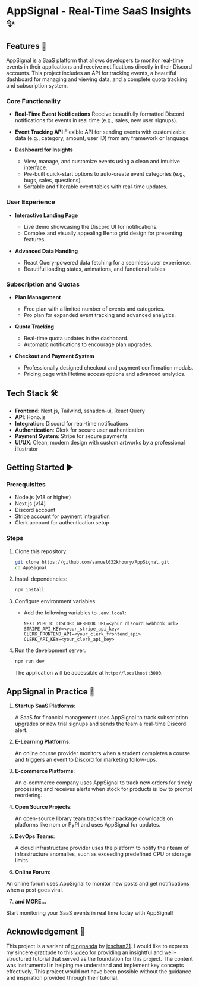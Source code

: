 
# AppSignal - Real-Time SaaS Insights ✨

## Features 🔮

AppSignal is a SaaS platform that allows developers to monitor real-time events in their applications and receive notifications directly in their Discord accounts. This project includes an API for tracking events, a beautiful dashboard for managing and viewing data, and a complete quota tracking and subscription system.

### Core Functionality
- **Real-Time Event Notifications** 
  Receive beautifully formatted Discord notifications for events in real time (e.g., sales, new user signups).
  
- **Event Tracking API** 
  Flexible API for sending events with customizable data (e.g., category, amount, user ID) from any framework or language.

- **Dashboard for Insights**  
  - View, manage, and customize events using a clean and intuitive interface.  
  - Pre-built quick-start options to auto-create event categories (e.g., bugs, sales, questions).  
  - Sortable and filterable event tables with real-time updates.  

### User Experience
- **Interactive Landing Page**  
  - Live demo showcasing the Discord UI for notifications.  
  - Complex and visually appealing Bento grid design for presenting features.  

- **Advanced Data Handling**  
  - React Query-powered data fetching for a seamless user experience.  
  - Beautiful loading states, animations, and functional tables.

### Subscription and Quotas
- **Plan Management**  
  - Free plan with a limited number of events and categories.  
  - Pro plan for expanded event tracking and advanced analytics.

- **Quota Tracking**  
  - Real-time quota updates in the dashboard.  
  - Automatic notifications to encourage plan upgrades.

- **Checkout and Payment System**  
  - Professionally designed checkout and payment confirmation modals.  
  - Pricing page with lifetime access options and advanced analytics.  

## Tech Stack 🛠️

- **Frontend**: Next.js, Tailwind, sshadcn-ui, React Query
- **API**: Hono.js
- **Integration**: Discord for real-time notifications
- **Authentication**: Clerk for secure user authentication
- **Payment System**: Stripe for secure payments
- **UI/UX**: Clean, modern design with custom artworks by a professional illustrator

## Getting Started ▶️
### Prerequisites
- Node.js (v18 or higher)
- Next.js (v14)
- Discord account
- Stripe account for payment integration
- Clerk account for authentication setup

### Steps

1. Clone this repository:  

   ```bash  
   git clone https://github.com/samuel032khoury/AppSignal.git
   cd AppSignal
   ```

2. Install dependencies:  

   ```bash  
   npm install 
   ```

3. Configure environment variables:  

   - Add the following variables to `.env.local`:

     ```env  
     NEXT_PUBLIC_DISCORD_WEBHOOK_URL=<your_discord_webhook_url>
     STRIPE_API_KEY=<your_stripe_api_key>
     CLERK_FRONTEND_API=<your_clerk_frontend_api>
     CLERK_API_KEY=<your_clerk_api_key>
     ```
   
4. Run the development server:  

   ```bash  
   npm run dev
   ```

   The application will be accessible at `http://localhost:3000`.  

## AppSignal in Practice 🚀

1. **Startup SaaS Platforms**:

   A SaaS for financial management uses AppSignal to track subscription upgrades or new trial signups and sends the team a real-time Discord alert.

2. **E-Learning Platforms**:

   An online course provider monitors when a student completes a course and triggers an event to Discord for marketing follow-ups.

3. **E-commerce Platforms**:

   An e-commerce company uses AppSignal to track new orders for timely processing and receives alerts when stock for products is low to prompt reordering.
   
4. **Open Source Projects**:

   An open-source library team tracks their package downloads on platforms like npm or PyPI and uses AppSignal for updates.

5. **DevOps Teams**:

   A cloud infrastructure provider uses the platform to notify their team of infrastructure anomalies, such as exceeding predefined CPU or storage limits.

6. **Online Forum**:

  An online forum uses AppSignal to monitor new posts and get notifications when a post goes viral.

7. **and MORE...**

  Start monitoring your SaaS events in real time today with AppSignal!

## Acknowledgement 📜

This project is a variant of [pingpanda](https://github.com/joschan21/pingpanda) by [joschan21](https://github.com/joschan21). I would like to express my sincere gratitude to this [video](https://www.youtube.com/watch?v=vEQlN17miq8) for providing an insightful and well-structured tutorial that served as the foundation for this project. The content was instrumental in helping me understand and implement key concepts effectively. This project would not have been possible without the guidance and inspiration provided through their tutorial.
